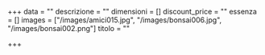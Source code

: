 +++
data = ""
descrizione = ""
dimensioni = []
discount_price = ""
essenza = []
images = ["/images/amici015.jpg", "/images/bonsai006.jpg", "/images/bonsai002.png"]
titolo = ""

+++
